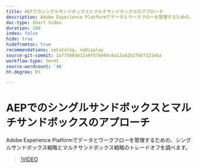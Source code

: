 ```yaml
---
title: AEPでのシングルサンドボックスとマルチサンドボックスのアプローチ
description: Adobe Experience Platformでデータとワークフローを管理するための、シングルサンドボックス戦略とマルチサンドボックス戦略のトレードオフを調べます。
doc-type: Short Video
duration: 180
index: false
hide: true
hidefromtoc: true
recommendations: noCatalog, noDisplay
source-git-commit: 2af7500de12a9fd78e64c6a12a42b2fbbf121eba
workflow-type: tm+mt
source-wordcount: '46'
ht-degree: 0%

---
```



# AEPでのシングルサンドボックスとマルチサンドボックスのアプローチ

Adobe Experience Platformでデータとワークフローを管理するための、シングルサンドボックス戦略とマルチサンドボックス戦略のトレードオフを調べます。

<!-- 62_S601_3442532_179_single-vs-multisandbox-approach-in-aep -->
>[!VIDEO](https://video.tv.adobe.com/v/3458324/?learn=on&enablevpops=true)
